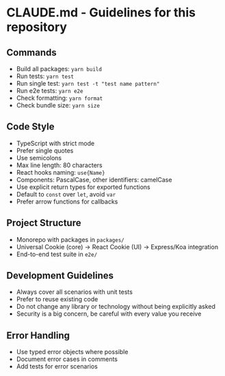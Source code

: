 # CLAUDE.md - Guidelines for this repository

## Commands

- Build all packages: `yarn build`
- Run tests: `yarn test`
- Run single test: `yarn test -t "test name pattern"`
- Run e2e tests: `yarn e2e`
- Check formatting: `yarn format`
- Check bundle size: `yarn size`

## Code Style

- TypeScript with strict mode
- Prefer single quotes
- Use semicolons
- Max line length: 80 characters
- React hooks naming: `use{Name}`
- Components: PascalCase, other identifiers: camelCase
- Use explicit return types for exported functions
- Default to `const` over `let`, avoid `var`
- Prefer arrow functions for callbacks

## Project Structure

- Monorepo with packages in `packages/`
- Universal Cookie (core) → React Cookie (UI) → Express/Koa integration
- End-to-end test suite in `e2e/`

## Development Guidelines

- Always cover all scenarios with unit tests
- Prefer to reuse existing code
- Do not change any library or technology without being explicitly asked
- Security is a big concern, be careful with every value you receive

## Error Handling

- Use typed error objects where possible
- Document error cases in comments
- Add tests for error scenarios
